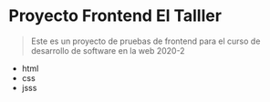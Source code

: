 # Proyecto Frontend El Talller

> Este es un proyecto de pruebas de frontend para el curso de desarrollo de software en la web 2020-2

- html
- css
- jsss
